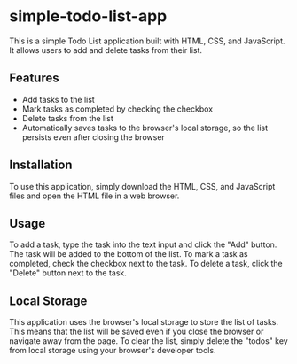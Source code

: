 # simple-todo-list-app
This is a simple Todo List application built with HTML, CSS, and JavaScript. It allows users to add and delete tasks from their list.

## Features
* Add tasks to the list
* Mark tasks as completed by checking the checkbox
* Delete tasks from the list
* Automatically saves tasks to the browser's local storage, so the list persists even after closing the browser
## Installation
  To use this application, simply download the HTML, CSS, and JavaScript files and open the HTML file in a web browser.

## Usage
To add a task, type the task into the text input and click the "Add" button. The task will be added to the bottom of the list. To mark a task as completed, check the checkbox next to the task. To delete a task, click the "Delete" button next to the task.

## Local Storage
This application uses the browser's local storage to store the list of tasks. This means that the list will be saved even if you close the browser or navigate away from the page. To clear the list, simply delete the "todos" key from local storage using your browser's developer tools.

